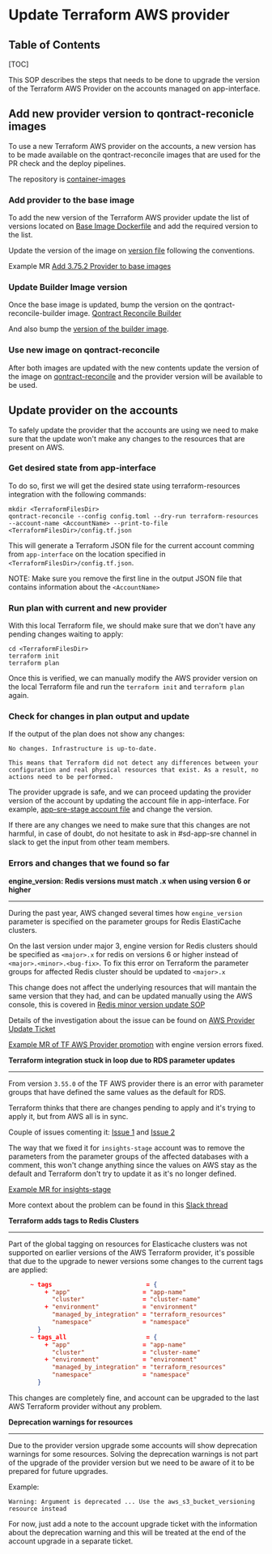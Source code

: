 # Update Terraform AWS provider

## Table of Contents

[TOC]

This SOP describes the steps that needs to be done to upgrade the version of the Terraform AWS Provider on the accounts managed on app-interface.

## Add new provider version to qontract-reconicle images

To use a new Terraform AWS provider on the accounts, a new version has to be made available on the qontract-reconcile images that are used for the PR check and the deploy pipelines.

The repository is [container-images](https://github.com/app-sre/container-images)

### Add provider to the base image

To add the new version of the Terraform AWS provider update the list of versions located on [Base Image Dockerfile](https://github.com/app-sre/container-images/blob/master/qontract-reconcile-base/Dockerfile#L8) and add the required version to the list.

Update the version of the image on [version file](https://github.com/app-sre/container-images/blob/master/qontract-reconcile-base/VERSION#L1) following the conventions.

Example MR [Add 3.75.2 Provider to base images](https://github.com/app-sre/container-images/pull/43)

### Update Builder Image version

Once the base image is updated, bump the version on the qontract-reconcile-builder image. [Qontract Reconcile Builder](https://github.com/app-sre/container-images/blob/master/qontract-reconcile-builder/Dockerfile#L1)

And also bump the [version of the builder image](https://github.com/app-sre/container-images/blob/master/qontract-reconcile-builder/VERSION).

### Use new image on qontract-reconcile

After both images are updated with the new contents update the version of the image on [qontract-reconcile](https://github.com/app-sre/qontract-reconcile/blob/master/dockerfiles/Dockerfile) and the provider version will be available to be used.

## Update provider on the accounts

To safely update the provider that the accounts are using we need to make sure that the update won't make any changes to the resources that are present on AWS.

### Get desired state from app-interface

To do so, first we will get the desired state using terraform-resources integration with the following commands:

```
mkdir <TerraformFilesDir>
qontract-reconcile --config config.toml --dry-run terraform-resources --account-name <AccountName> --print-to-file <TerraformFilesDir>/config.tf.json
```

This will generate a Terraform JSON file for the current account comming from `app-interface` on the location specified in `<TerraformFilesDir>/config.tf.json`.

NOTE: Make sure you remove the first line in the output JSON file that contains information about the `<AccountName>`

### Run plan with current and new provider

With this local Terraform file, we should make sure that we don't have any pending changes waiting to apply:

```
cd <TerraformFilesDir>
terraform init
terraform plan
```

Once this is verified, we can manually modify the AWS provider version on the local Terraform file and run the `terraform init` and `terraform plan` again.

### Check for changes in plan output and update

If the output of the plan does not show any changes:

```
No changes. Infrastructure is up-to-date.

This means that Terraform did not detect any differences between your configuration and real physical resources that exist. As a result, no actions need to be performed.
```

The provider upgrade is safe, and we can proceed updating the provider version of the account by updating the account file in app-interface. For example, [app-sre-stage account file](https://gitlab.cee.redhat.com/service/app-interface/-/blob/master/data/aws/app-sre-stage/account.yml#L15) and change the version.

If there are any changes we need to make sure that this changes are not harmful, in case of doubt, do not hesitate to ask in #sd-app-sre channel in slack to get the input from other team members.

### Errors and changes that we found so far

**engine_version: Redis versions must match <major>.x when using version 6 or higher**

****

During the past year, AWS changed several times how `engine_version` parameter is specified on the parameter groups for Redis ElastiCache clusters.

On the last version under major 3, engine version for Redis clusters should be specified as `<major>.x` for redis on versions 6 or higher instead of `<major>.<minor>.<bug-fix>`. To fix this error on Terraform the parameter groups for affected Redis cluster should be updated to `<major>.x`

This change does not affect the underlying resources that will mantain the same version that they had, and can be updated manually using the AWS console, this is covered in [Redis minor version update SOP](https://gitlab.cee.redhat.com/service/app-interface/blob/master/docs/app-sre/sop/upgrade-redis-minor-version.md)

Details of the investigation about the issue can be found on [AWS Provider Update Ticket](https://issues.redhat.com/browse/APPSRE-3598?focusedCommentId=20241853&page=com.atlassian.jira.plugin.system.issuetabpanels%3Acomment-tabpanel#comment-20241853)

[Example MR of TF AWS Provider promotion](https://gitlab.cee.redhat.com/service/app-interface/-/merge_requests/40981) with engine version errors fixed.

**Terraform integration stuck in loop due to RDS parameter updates**

****

From version `3.55.0` of the TF AWS provider there is an error with parameter groups that have defined the same values as the default for RDS.

Terraform thinks that there are changes pending to apply and it's trying to apply it, but from AWS all is in sync.

Couple of issues comenting it: [Issue 1](https://github.com/hashicorp/terraform-provider-aws/issues/18035) and [Issue 2](https://github.com/hashicorp/terraform-provider-aws/issues/593#issuecomment-330948535)

The way that we fixed it for `insights-stage` account was to remove the parameters from the parameter groups of the affected databases with a comment, this won't change anything since the values on AWS stay as the default and Terraform don't try to update it as it's no longer defined.

[Example MR for insights-stage](https://gitlab.cee.redhat.com/service/app-interface/-/merge_requests/40620)

More context about the problem can be found in this [Slack thread](https://redhat-internal.slack.com/archives/GGC2A0MS8/p1654201187564619?thread_ts=1654083991.496599&cid=GGC2A0MS8)

**Terraform adds tags to Redis Clusters**

****

Part of the global tagging on resources for Elasticache clusters was not supported on earlier versions of the AWS Terraform provider, it's possible that due to the upgrade to newer versions some changes to the current tags are applied:

```json
      ~ tags                          = {
          + "app"                    = "app-name"
            "cluster"                = "cluster-name"
          + "environment"            = "environment"
            "managed_by_integration" = "terraform_resources"
            "namespace"              = "namespace"
        }
      ~ tags_all                      = {
          + "app"                    = "app-name"
            "cluster"                = "cluster-name"
          + "environment"            = "environment"
            "managed_by_integration" = "terraform_resources"
            "namespace"              = "namespace"
        }
```

This changes are completely fine, and account can be upgraded to the last AWS Terraform provider without any problem.

**Deprecation warnings for resources**

****

Due to the provider version upgrade some accounts will show deprecation warnings for some resources. Solving the deprecation warnings is not part of the upgrade of the provider version but we need to be aware of it to be prepared for future upgrades.

Example:

```
Warning: Argument is deprecated ... Use the aws_s3_bucket_versioning resource instead
```

For now, just add a note to the account upgrade ticket with the information about the deprecation warning and this will be treated at the end of the account upgrade in a separate ticket.

